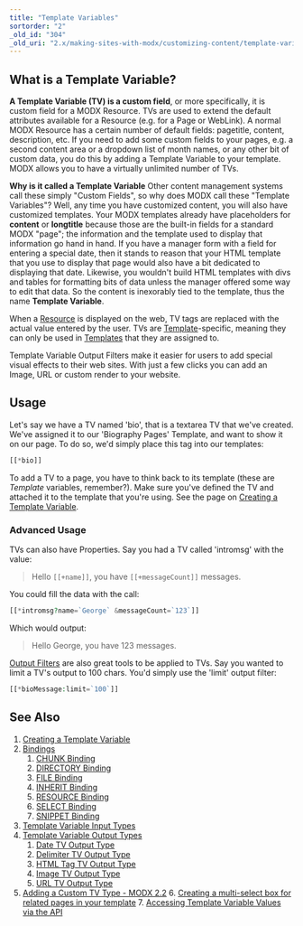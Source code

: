 ```yaml
---
title: "Template Variables"
sortorder: "2"
_old_id: "304"
_old_uri: "2.x/making-sites-with-modx/customizing-content/template-variables"
---
```


## What is a Template Variable?

**A Template Variable (TV) is a custom field**, or more specifically, it is custom field for a MODX Resource. TVs are used to extend the default attributes available for a Resource (e.g. for a Page or WebLink). A normal MODX Resource has a certain number of default fields: pagetitle, content, description, etc. If you need to add some custom fields to your pages, e.g. a second content area or a dropdown list of month names, or any other bit of custom data, you do this by adding a Template Variable to your template. MODX allows you to have a virtually unlimited number of TVs.

**Why is it called a Template Variable**
Other content management systems call these simply "Custom Fields", so why does MODX call these "Template Variables"? Well, any time you have customized content, you will also have customized templates. Your MODX templates already have placeholders for **content** or **longtitle** because those are the built-in fields for a standard MODX "page"; the information and the template used to display that information go hand in hand. If you have a manager form with a field for entering a special date, then it stands to reason that your HTML template that you use to display that page would also have a bit dedicated to displaying that date. Likewise, you wouldn't build HTML templates with divs and tables for formatting bits of data unless the manager offered some way to edit that data. So the content is inexorably tied to the template, thus the name **Template Variable**.

When a [Resource](building-sites/resources "Resources") is displayed on the web, TV tags are replaced with the actual value entered by the user. TVs are [Template](building-sites/elements/templates "Templates")-specific, meaning they can only be used in [Templates](building-sites/elements/templates "Templates") that they are assigned to.

Template Variable Output Filters make it easier for users to add special visual effects to their web sites. With just a few clicks you can add an Image, URL or custom render to your website.

## Usage

Let's say we have a TV named 'bio', that is a textarea TV that we've created. We've assigned it to our 'Biography Pages' Template, and want to show it on our page. To do so, we'd simply place this tag into our templates:

```php
[[*bio]]
```

To add a TV to a page, you have to think back to its template (these are _Template_ variables, remember?). Make sure you've defined the TV and attached it to the template that you're using. See the page on [Creating a Template Variable](building-sites/elements/template-variables/step-by-step "Creating a Template Variable").

### Advanced Usage

TVs can also have Properties. Say you had a TV called 'intromsg' with the value:

> Hello `[[+name]]`, you have `[[+messageCount]]` messages.

You could fill the data with the call:

```php
[[*intromsg?name=`George` &messageCount=`123`]]
```

Which would output:

> Hello George, you have 123 messages.

[Output Filters](building-sites/elements/template-variables/step-by-step "Input and Output Filters (Output Modifiers)") are also great tools to be applied to TVs. Say you wanted to limit a TV's output to 100 chars. You'd simply use the 'limit' output filter:

```php
[[*bioMessage:limit=`100`]]
```

## See Also

1. [Creating a Template Variable](building-sites/elements/template-variables/step-by-step)
2. [Bindings](building-sites/elements/template-variables/bindings)
    1. [CHUNK Binding](building-sites/elements/template-variables/bindings/chunk-binding)
    2. [DIRECTORY Binding](building-sites/elements/template-variables/bindings/directory-binding)
    3. [FILE Binding](building-sites/elements/template-variables/bindings/file-binding)
    4. [INHERIT Binding](building-sites/elements/template-variables/bindings/inherit-binding)
    5. [RESOURCE Binding](building-sites/elements/template-variables/bindings/resource-binding)
    6. [SELECT Binding](building-sites/elements/template-variables/bindings/select-binding)
    7. [SNIPPET Binding](building-sites/elements/template-variables/bindings/snippet-binding)
3. [Template Variable Input Types](building-sites/elements/template-variables/input-types)
4. [Template Variable Output Types](building-sites/elements/template-variables/output-types)
    1. [Date TV Output Type](building-sites/elements/template-variables/output-types/date)
    2. [Delimiter TV Output Type](building-sites/elements/template-variables/output-types/delimiter)
    3. [HTML Tag TV Output Type](building-sites/elements/template-variables/output-types/html)
    4. [Image TV Output Type](building-sites/elements/template-variables/output-types/image)
    5. [URL TV Output Type](building-sites/elements/template-variables/output-types/url)
5. [Adding a Custom TV Type - MODX 2.2](extending-modx/custom-tvs) 6. [Creating a multi-select box for related pages in your template](building-sites/tutorials/multiselect-related-pages) 7. [Accessing Template Variable Values via the API](extending-modx/snippets/accessing-tvs)

